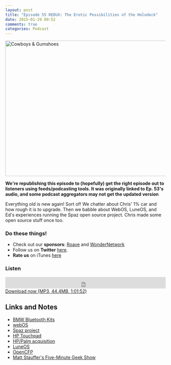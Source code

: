 ```yaml
---
layout: post
title: "Episode 55 REDUX: The Erotic Possibilities of the Holodeck"
date: 2015-01-29 09:52
comments: true
categories: Podcast
---
```


<a href="https://www.flickr.com/photos/jdhancock/3847774336" title="Cowboys &amp; Gumshoes by JD Hancock, on Flickr"><img src="https://farm3.staticflickr.com/2423/3847774336_53206f9399_z.jpg" width="640" height="426" alt="Cowboys &amp; Gumshoes"></a>

**We're republishing this episode to (hopefully) get the right episode out to listeners using feeds/podcasting tools. It was originally linked to Ep. 53's audio, and some podcast aggregators may not get the updated version**

Everything old is new again! Sort of! We chatter about Chris' 1% car and how rough it is to upgrade. Then we babble about WebOS, LuneOS, and Ed's experiences running the Spaz open source project. Chris made some open source stuff once too.


### Do these things!

* Check out our **sponsors**: [Roave](http://roave.com/) and [WonderNetwork](https://wondernetwork.com/)
* Follow us on **Twitter** [here](https://twitter.com/dev_hell).
* **Rate us** on iTunes [here](http://itunes.apple.com/us/podcast/dev-hell/id489840699)

### Listen

<iframe frameborder="0" height="36px" scrolling="no" seamless src="https://simplecast.com/e/35315?style=dark" width="100%"></iframe>
<a href="http://audio.simplecast.com/35315.mp3" rel="enclosure">Download now (MP3, 44.4MB, 1:01:52)</a>

## Links and Notes

- [BMW Bluetooth Kits](http://www.bimmernav.com/store/catalog/bmw-bluetooth-kits-all-new-body-style-p-305.html?osCsid=dog5jgotmncodi2jtafel8fuf3)
- [webOS](https://en.wikipedia.org/wiki/WebOS)
- [Spaz project](http://getspaz.com/)
- [HP Touchpad](https://en.wikipedia.org/wiki/HP_TouchPad)
- [HP/Palm acquisition](http://www8.hp.com/us/en/hp-news/press-release.html?id=485166#.VMhBA0alSq4)
- [LuneOS](http://webos-ports.org/wiki/Main_Page)
- [OpenCFP](https://github.com/chartjes/opencfp)
- [Matt Stauffer's Five-Minute Geek Show](https://itunes.apple.com/us/podcast/the-five-minute-geek-show/id952727637?mt=2)
